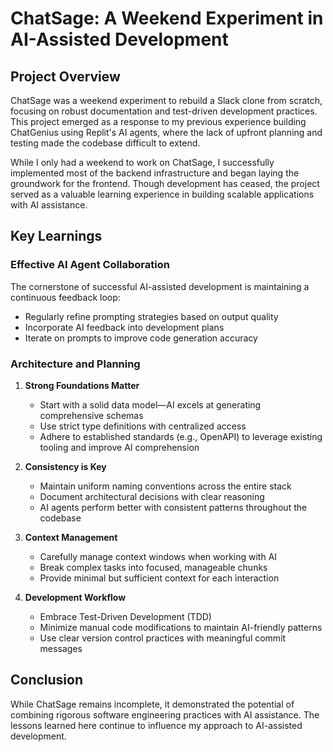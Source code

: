 # ChatSage: A Weekend Experiment in AI-Assisted Development

## Project Overview
ChatSage was a weekend experiment to rebuild a Slack clone from scratch, focusing on robust documentation and test-driven development practices. This project emerged as a response to my previous experience building ChatGenius using Replit's AI agents, where the lack of upfront planning and testing made the codebase difficult to extend.

While I only had a weekend to work on ChatSage, I successfully implemented most of the backend infrastructure and began laying the groundwork for the frontend. Though development has ceased, the project served as a valuable learning experience in building scalable applications with AI assistance.

## Key Learnings

### Effective AI Agent Collaboration
The cornerstone of successful AI-assisted development is maintaining a continuous feedback loop:
- Regularly refine prompting strategies based on output quality
- Incorporate AI feedback into development plans
- Iterate on prompts to improve code generation accuracy

### Architecture and Planning
1. **Strong Foundations Matter**
   - Start with a solid data model—AI excels at generating comprehensive schemas
   - Use strict type definitions with centralized access
   - Adhere to established standards (e.g., OpenAPI) to leverage existing tooling and improve AI comprehension

2. **Consistency is Key**
   - Maintain uniform naming conventions across the entire stack
   - Document architectural decisions with clear reasoning
   - AI agents perform better with consistent patterns throughout the codebase

3. **Context Management**
   - Carefully manage context windows when working with AI
   - Break complex tasks into focused, manageable chunks
   - Provide minimal but sufficient context for each interaction

4. **Development Workflow**
   - Embrace Test-Driven Development (TDD)
   - Minimize manual code modifications to maintain AI-friendly patterns
   - Use clear version control practices with meaningful commit messages

## Conclusion
While ChatSage remains incomplete, it demonstrated the potential of combining rigorous software engineering practices with AI assistance. The lessons learned here continue to influence my approach to AI-assisted development.
